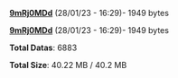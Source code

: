 [**9mRj0MDd**](/data/9mRj0MDd.txt) (28/01/23 - 16:29)- 1949 bytes

[**9mRj0MDd**](/data/9mRj0MDd.txt) (28/01/23 - 16:29)- 1949 bytes

**Total Datas**: 6883

**Total Size**: 40.22 MB / 40.2 MB